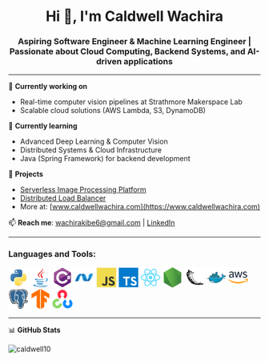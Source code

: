 <h1 align="center">Hi 👋, I'm Caldwell Wachira</h1>
<h3 align="center">Aspiring Software Engineer & Machine Learning Engineer | Passionate about Cloud Computing, Backend Systems, and AI-driven applications</h3>

---

🔭 **Currently working on**  
- Real-time computer vision pipelines at Strathmore Makerspace Lab  
- Scalable cloud solutions (AWS Lambda, S3, DynamoDB)  

🌱 **Currently learning**  
- Advanced Deep Learning & Computer Vision  
- Distributed Systems & Cloud Infrastructure  
- Java (Spring Framework) for backend development  

📂 **Projects**  
- [Serverless Image Processing Platform](your-link)  
- [Distributed Load Balancer](your-link)  
- More at: [www.caldwellwachira.com](https://www.caldwellwachira.com)  

📫 **Reach me**: wachirakibe6@gmail.com | [LinkedIn](https://linkedin.com/in/caldwell-wachira)  

---

<h3 align="left">Languages and Tools:</h3>
<p align="left">
  <img src="https://raw.githubusercontent.com/devicons/devicon/master/icons/python/python-original.svg" width="40" height="40"/>
  <img src="https://raw.githubusercontent.com/devicons/devicon/master/icons/java/java-original.svg" width="40" height="40"/>
  <img src="https://raw.githubusercontent.com/devicons/devicon/master/icons/csharp/csharp-original.svg" width="40" height="40"/>
  <img src="https://raw.githubusercontent.com/devicons/devicon/master/icons/dot-net/dot-net-original.svg" width="40" height="40"/>
  <img src="https://raw.githubusercontent.com/devicons/devicon/master/icons/javascript/javascript-original.svg" width="40" height="40"/>
  <img src="https://raw.githubusercontent.com/devicons/devicon/master/icons/typescript/typescript-original.svg" width="40" height="40"/>
  <img src="https://raw.githubusercontent.com/devicons/devicon/master/icons/react/react-original.svg" width="40" height="40"/>
  <img src="https://raw.githubusercontent.com/devicons/devicon/master/icons/nodejs/nodejs-original.svg" width="40" height="40"/>
  <img src="https://raw.githubusercontent.com/devicons/devicon/master/icons/flask/flask-original.svg" width="40" height="40"/>
  <img src="https://raw.githubusercontent.com/devicons/devicon/master/icons/docker/docker-original.svg" width="40" height="40"/>
  <img src="https://raw.githubusercontent.com/devicons/devicon/master/icons/amazonwebservices/amazonwebservices-original.svg" width="40" height="40"/>
  <img src="https://raw.githubusercontent.com/devicons/devicon/master/icons/postgresql/postgresql-original.svg" width="40" height="40"/>
  <img src="https://raw.githubusercontent.com/devicons/devicon/master/icons/tensorflow/tensorflow-original.svg" width="40" height="40"/>
  <img src="https://raw.githubusercontent.com/devicons/devicon/master/icons/opencv/opencv-original.svg" width="40" height="40"/>
</p>

---

📊 **GitHub Stats**  

<p>
  <img align="center" src="https://github-readme-stats.vercel.app/api?username=caldwell10&show_icons=true&locale=en" alt="caldwell10" />
</p>
